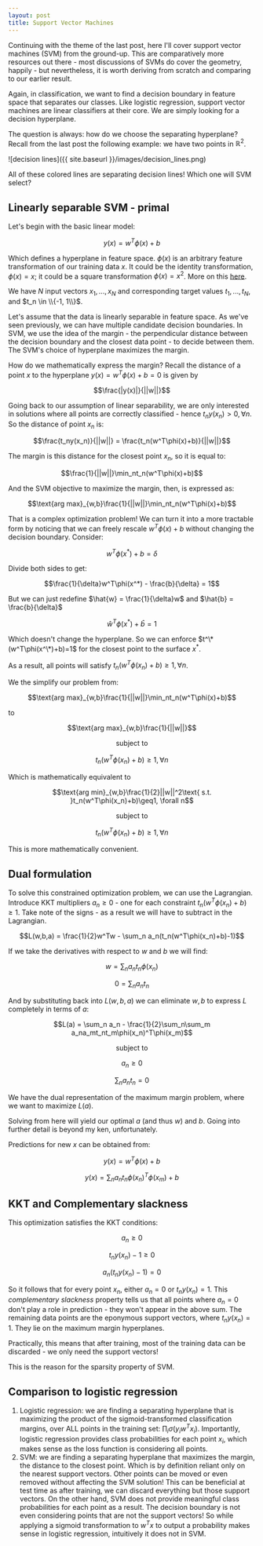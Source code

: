 ```yaml
---
layout: post
title: Support Vector Machines
---
```


Continuing with the theme of the last post, here I'll cover support vector machines (SVM) from the ground-up. This are comparatively more resources out there - most discussions of SVMs do cover the geometry, happily - but nevertheless, it is worth deriving from scratch and comparing to our earlier result.

Again, in classification, we want to find a decision boundary in feature space that separates our classes. Like logistic regression, support vector machines are linear classifiers at their core. We are simply looking for a decision hyperplane. 

The question is always: how do we choose the separating hyperplane? Recall from the last post the following example: we have two points in $\mathbb{R}^2$.

![decision lines]({{ site.baseurl }}/images/decision_lines.png)

All of these colored lines are separating decision lines! Which one will SVM select? 

## Linearly separable SVM - primal

Let's begin with the basic linear model:

$$y(x) = w^T\phi(x) + b$$

Which defines a hyperplane in feature space. $\phi(x)$ is an arbitrary feature transformation of our training data $x$. It could be the identity transformation, $\phi(x) = x$; it could be a square transformation $\phi(x) = x^2$. More on this [here](https://bllguo.github.io/Kernels/).

We have $N$ input vectors $x_1, ..., x_N$ and corresponding target values $t_1, ..., t_N$, and $t_n \in \\{-1, 1\\}$. 

Let's assume that the data is linearly separable in feature space. As we've seen previously, we can have multiple candidate decision boundaries. In SVM, we use the idea of the margin - the perpendicular distance between the decision boundary and the closest data point - to decide between them. The SVM's choice of hyperplane maximizes the margin.

How do we mathematically express the margin? Recall the distance of a point $x$ to the hyperplane $y(x) = w^T\phi(x) + b = 0$ is given by

$$\frac{|y(x)|}{||w||}$$ 

Going back to our assumption of linear separability, we are only interested in solutions where all points are correctly classified - hence $t_ny(x_n) > 0, \forall n$. So the distance of point $x_n$ is:

$$\frac{t_ny(x_n)}{||w||} = \frac{t_n(w^T\phi(x)+b)}{||w||}$$

The margin is this distance for the closest point $x_n$, so it is equal to:

$$\frac{1}{||w||}\min_nt_n(w^T\phi(x)+b)$$

And the SVM objective to maximize the margin, then, is expressed as:

$$\text{arg max}_{w,b}\frac{1}{||w||}\min_nt_n(w^T\phi(x)+b)$$

That is a complex optimization problem! We can turn it into a more tractable form by noticing that we can freely rescale $w^T\phi(x)+b$ without changing the decision boundary. Consider:

$$w^T\phi(x^*)+b = \delta$$

Divide both sides to get:

$$\frac{1}{\delta}w^T\phi(x^*) - \frac{b}{\delta} = 1$$

But we can just redefine $\hat{w} = \frac{1}{\delta}w$ and $\hat{b} = \frac{b}{\delta}$

$$\hat w^T\phi(x^*)+\hat b = 1$$

Which doesn't change the hyperplane. So we can enforce $t^\*(w^T\phi(x^\*)+b)=1$ for the closest point to the surface $x^*$.

As a result, all points will satisfy $t_n(w^T\phi(x_n)+b)\geq1, \forall n$.

We the simplify our problem from:

$$\text{arg max}_{w,b}\frac{1}{||w||}\min_nt_n(w^T\phi(x)+b)$$

to

$$\text{arg max}_{w,b}\frac{1}{||w||}$$

$$\text{subject to }$$

$$t_n(w^T\phi(x_n)+b)\geq1, \forall n$$

Which is mathematically equivalent to

$$\text{arg min}_{w,b}\frac{1}{2}||w||^2\text{ s.t. }t_n(w^T\phi(x_n)+b)\geq1, \forall n$$

$$\text{subject to }$$

$$t_n(w^T\phi(x_n)+b)\geq1, \forall n$$

This is more mathematically convenient.

## Dual formulation

To solve this constrained optimization problem, we can use the Lagrangian. Introduce KKT multipliers $a_n \geq 0$ - one for each constraint $t_n(w^T\phi(x_n)+b) \geq 1$. Take note of the signs - as a result we will have to subtract in the Lagrangian.

$$L(w,b,a) = \frac{1}{2}w^Tw - \sum_n a_n(t_n(w^T\phi(x_n)+b)-1)$$

If we take the derivatives with respect to $w$ and $b$ we will find:

$$w = \sum_n a_nt_n\phi(x_n)$$

$$0 = \sum_n a_nt_n$$

And by substituting back into $L(w,b,a)$ we can eliminate $w, b$ to express $L$ completely in terms of $a$:

$$L(a) = \sum_n a_n - \frac{1}{2}\sum_n\sum_m a_na_mt_nt_m\phi(x_n)^T\phi(x_m)$$

$$\text{subject to }$$

$$a_n \geq 0$$

$$\sum_n a_nt_n = 0$$

We have the dual representation of the maximum margin problem, where we want to maximize $L(a)$. 

Solving from here will yield our optimal $a$ (and thus $w$) and $b$. Going into further detail is beyond my ken, unfortunately.

Predictions for new $x$ can be obtained from:

$$y(x) = w^T\phi(x) + b$$

$$y(x) = \sum_n a_nt_n\phi(x_n)^T\phi(x_m) + b$$

## KKT and Complementary slackness

This optimization satisfies the KKT conditions:

$$a_n \geq 0$$

$$t_ny(x_n)-1 \geq 0$$

$$a_n(t_ny(x_n)-1) = 0$$

So it follows that for every point $x_n$, either $a_n=0$ or $t_ny(x_n) = 1$. This *complementary slackness* property tells us that all points where $a_n=0$ don't play a role in prediction - they won't appear in the above sum. The remaining data points are the eponymous support vectors, where $t_ny(x_n)=1$. They lie on the maximum margin hyperplanes.

Practically, this means that after training, most of the training data can be discarded - we only need the support vectors!

This is the reason for the sparsity property of SVM. 

## Comparison to logistic regression

1. Logistic regression: we are finding a separating hyperplane that is maximizing the product of the sigmoid-transformed classification margins, over ALL points in the training set: $\prod_i \sigma(y_iw^Tx_i)$. Importantly, logistic regression provides class probabilities for each point $x_i$, which makes sense as the loss function is considering all points.
2. SVM: we are finding a separating hyperplane that maximizes the margin, the distance to the closest point. Which is by definition reliant only on the nearest support vectors. Other points can be moved or even removed without affecting the SVM solution! This can be beneficial at test time as after training, we can discard everything but those support vectors. On the other hand, SVM does not provide meaningful class probabilities for each point as a result. The decision boundary is not even considering points that are not the support vectors! So while applying a sigmoid transformation to $w^Tx$ to output a probability makes sense in logistic regression, intuitively it does not in SVM.
